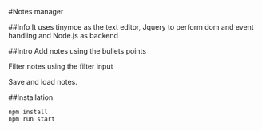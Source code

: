 #Notes manager 

##Info
It uses tinymce as the text editor, Jquery to perform dom and event handling and Node.js as backend

##Intro
Add notes using the bullets points

Filter notes using the filter input

Save and load notes.

##Installation
```
npm install 
npm run start 
```
